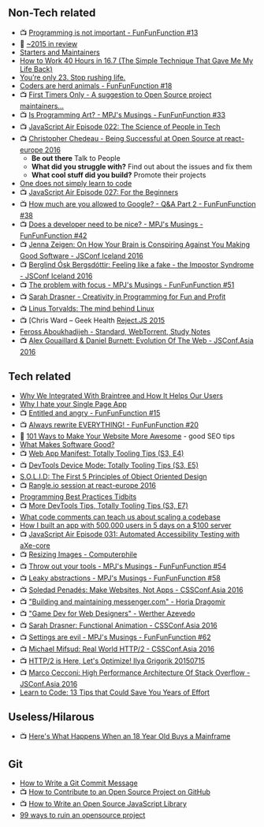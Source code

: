 ## Non-Tech related
- :tv: [Programming is not important - FunFunFunction #13](https://www.youtube.com/watch?v=5qkupdkdzAc)
- :notebook: [~2015 in review](https://medium.com/@sebmck/2015-in-review-51ac7035e272#.s0owq6to4)
- [Starters and Maintainers](http://jlongster.com/Starters-and-Maintainers)
- [How to Work 40 Hours in 16.7 (The Simple Technique That Gave Me My Life Back)](https://medium.com/life-learning/how-to-work-40-hours-in-16-7-the-simple-technique-that-gave-me-my-life-back-8f98ec011862#.t7sk3dvsy)
- [You’re only 23. Stop rushing life.](https://medium.com/life-tips/you-re-only-23-stop-rushing-life-d6ce19ee673c#.ry0ouo17y)
- [Coders are herd animals - FunFunFunction #18](https://youtu.be/lrf6xuFq1Ms)
- :tv: [First Timers Only - A suggestion to Open Source project maintainers…](https://medium.com/@kentcdodds/first-timers-only-78281ea47455#.itxzd7ki6)
- :tv: [Is Programming Art? - MPJ's Musings - FunFunFunction #33](https://youtu.be/MdlHgIJrQn0)
- :tv: [JavaScript Air Episode 022: The Science of People in Tech](https://youtu.be/-rH-W483sUg)
- :tv: [Christopher Chedeau - Being Successful at Open Source at react-europe 2016](https://youtu.be/nRF0OVQL9Nw)
  - **Be out there** Talk to People
  - **What did you struggle with?** Find out about the issues and fix them
  - **What cool stuff did you build?** Promote their projects
- [One does not simply learn to code](https://medium.freecodecamp.com/one-does-not-simply-learn-to-code-f25bacdc5b62#.fh562981u)
- :tv: [JavaScript Air Episode 027: For the Beginners](https://youtu.be/1glcyvhf5yY)
- :tv: [How much are you allowed to Google? - Q&A Part 2 - FunFunFunction #38](https://youtu.be/mIoKRyLcIjo)
- :tv: [Does a developer need to be nice? - MPJ's Musings - FunFunFunction #42](https://youtu.be/J9OpTNk0hYc)
- :tv: [Jenna Zeigen: On How Your Brain is Conspiring Against You Making Good Software - JSConf Iceland 2016](https://www.youtube.com/watch?v=XNfpnCLbRmc)
- :tv: [Berglind Ósk Bergsdóttir: Feeling like a fake - the Impostor Syndrome - JSConf Iceland 2016](https://youtu.be/KlozcD5pmPw)
- :tv: [The problem with focus - MPJ's Musings - FunFunFunction #51](https://youtu.be/_CVfNpg8TrI)
- :tv: [Sarah Drasner - Creativity in Programming for Fun and Profit](https://youtu.be/HVtYasAhsY0)
- :tv: [Linus Torvalds: The mind behind Linux](https://www.ted.com/talks/linus_torvalds_the_mind_behind_linux#t-344632)
- :tv: [Chris Ward – Geek Health [Reject.JS 2015](https://youtu.be/-AlmhhnfJ-E)
- [Feross Aboukhadijeh - Standard, WebTorrent, Study Notes](https://theinitialcommit.com/2016/12/13/feross-aboukhadijeh/)
- :tv: [Alex Gouaillard & Daniel Burnett: Evolution Of The Web - JSConf.Asia 2016](https://youtu.be/KfDuDfXsZCs)

## Tech related
- [Why We Integrated With Braintree and How It Helps Our Users](https://medium.com/@jackiemjensen/why-we-integrated-with-braintree-and-how-it-helps-our-users-3a203fb588ef#.sulsb08po)
- [Why I hate your Single Page App](https://medium.com/@stilkov/why-i-hate-your-single-page-app-f08bb4ff9134#.3l7qcsld3)
- :tv: [Entitled and angry - FunFunFunction #15](https://youtu.be/LyQU1sdnAtM)
- :tv: [Always rewrite EVERYTHING! - FunFunFunction #20](https://youtu.be/XcUUY8ziTuk)
- :notebook: [101 Ways to Make Your Website More Awesome](https://www.awesomeweb.com/blog/make-website-awesome) - good SEO tips
- [What Makes Software Good?](https://medium.com/@mbostock/what-makes-software-good-943557f8a488#.q6g10tll8)
- :tv: [Web App Manifest: Totally Tooling Tips (S3, E4)](https://youtu.be/yQhFmPExcbs)
- :tv: [DevTools Device Mode: Totally Tooling Tips (S3, E5)](https://www.youtube.com/watch?v=M482RhQ8i1Q)
- [S.O.L.I.D: The First 5 Principles of Object Oriented Design](https://scotch.io/bar-talk/s-o-l-i-d-the-first-five-principles-of-object-oriented-design)
- :tv: [Rangle.io session at react-europe 2016](https://youtu.be/REYHHaoJyfw)
- [Programming Best Practices Tidbits](https://github.com/timoxley/best-practices)
- :tv: [More DevTools Tips, Totally Tooling Tips (S3, E7)](https://www.youtube.com/watch?v=YEbtvKPvTYE)
- [What code comments can teach us about scaling a codebase](https://medium.com/@kentcdodds/what-code-comments-can-teach-us-about-scaling-a-codebase-90bbfad8d70d#.wqyv1h738)
- [How I built an app with 500,000 users in 5 days on a $100 server](https://medium.com/unboxd/how-i-built-an-app-with-500-000-users-in-5-days-on-a-100-server-77deeb238e83#.73zd863t1)
- :tv: [JavaScript Air Episode 031: Automated Accessibility Testing with aXe-core](https://youtu.be/KSUBrO48k5M)
- :tv: [Resizing Images - Computerphile](https://youtu.be/AqscP7rc8_M)
- :tv: [Throw out your tools - MPJ's Musings - FunFunFunction #54](https://youtu.be/hlYiWznhhzw)
- :tv: [Leaky abstractions - MPJ's Musings - FunFunFunction #58](https://youtu.be/gRsyY0kzXfw)
- :tv: [Soledad Penadés: Make Websites, Not Apps - CSSConf.Asia 2016](https://youtu.be/nARgq17LmBM)
- :tv: ["Building and maintaining messenger.com" - Horia Dragomir](https://youtu.be/eWIwQFqjVxU)
- :tv: ["Game Dev for Web Designers" - Werther Azevedo](https://youtu.be/tjnk1zjsWUY)
- :tv: [Sarah Drasner: Functional Animation - CSSConf.Asia 2016](https://youtu.be/HaD5z2KqcGk)
- :tv: [Settings are evil - MPJ's Musings - FunFunFunction #62](https://youtu.be/glZ1C-Yu5tw)
- :tv: [Michael Mifsud: Real World HTTP/2 - CSSConf.Asia 2016](https://youtu.be/3WIDa5-bPDs)
- :tv: [HTTP/2 is Here, Let's Optimize! Ilya Grigorik 20150715](https://youtu.be/ouIK1S0KdJE)
- :tv: [Marco Cecconi: High Performance Architecture Of Stack Overflow - JSConf.Asia 2016](https://youtu.be/uNVlQ1yPsto)
- [Learn to Code: 13 Tips that Could Save You Years of Effort](https://medium.com/javascript-scene/learn-to-code-13-tips-that-could-save-you-years-of-effort-92ce799a3e1f)

## Useless/Hilarous
- :tv: [Here's What Happens When an 18 Year Old Buys a Mainframe](https://youtu.be/45X4VP8CGtk)

## Git
- [How to Write a Git Commit Message](http://chris.beams.io/posts/git-commit/)
- :tv: [How to Contribute to an Open Source Project on GitHub](https://egghead.io/courses/how-to-contribute-to-an-open-source-project-on-github)
- :tv: [How to Write an Open Source JavaScript Library](https://egghead.io/courses/how-to-write-an-open-source-javascript-library)
- [99 ways to ruin an opensource project](http://opensoul.org/99ways/#1)
